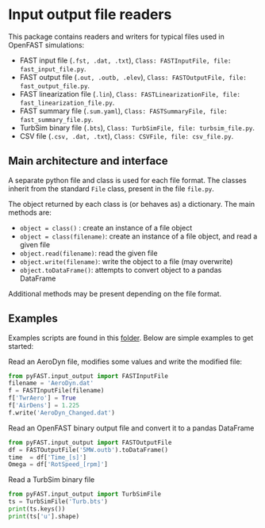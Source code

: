 
# Input output file readers

This package contains readers and writers for typical files used in OpenFAST simulations:
- FAST input file  (`.fst, .dat, .txt`), `Class: FASTInputFile, file: fast_input_file.py`. 
- FAST output file (`.out, .outb, .elev`), `Class: FASTOutputFile, file: fast_output_file.py`. 
- FAST linearization file (`.lin`), `Class: FASTLinearizationFile, file: fast_linearization_file.py`. 
- FAST summary file (`.sum.yaml`), `Class: FASTSummaryFile, file: fast_summary_file.py`. 
- TurbSim binary file (`.bts`), `Class: TurbSimFile, file: turbsim_file.py`. 
- CSV file (`.csv, .dat, .txt`), `Class: CSVFile, file: csv_file.py`. 


## Main architecture and interface

A separate python file and class is used for each file format.
The classes inherit from the standard `File` class, present in the file `file.py`.

The object returned by each class is (or behaves as) a dictionary.
The main methods are:
- `object = class()` : create an instance of a file object
- `object = class(filename)`: create an instance of a file object, and read a given file
- `object.read(filename)`: read the given file
- `object.write(filename)`: write the object to a file (may overwrite)
- `object.toDataFrame()`: attempts to convert object to a pandas DataFrame

Additional methods may be present depending on the file format.


## Examples
Examples scripts are found in this [folder](examples). 
Below are simple examples to get started:


Read an AeroDyn file, modifies some values and write the modified file:
```python
from pyFAST.input_output import FASTInputFile
filename = 'AeroDyn.dat'
f = FASTInputFile(filename)
f['TwrAero'] = True
f['AirDens'] = 1.225
f.write('AeroDyn_Changed.dat')
```

Read an OpenFAST binary output file and convert it to a pandas DataFrame
```python
from pyFAST.input_output import FASTOutputFile
df = FASTOutputFile('5MW.outb').toDataFrame()
time  = df['Time_[s]']
Omega = df['RotSpeed_[rpm]']
```

Read a TurbSim binary file
```python 
from pyFAST.input_output import TurbSimFile
ts = TurbSimFile('Turb.bts')
print(ts.keys())
print(ts['u'].shape)  
```
